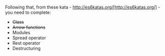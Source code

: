 Following that, from these kata - http://es6katas.org/[http://es6katas.org/] - you need to complete:
* ~~Class~~
* ~~Arrow functions~~
* Modules 
* Spread operator
* Rest operator
* Destructuring